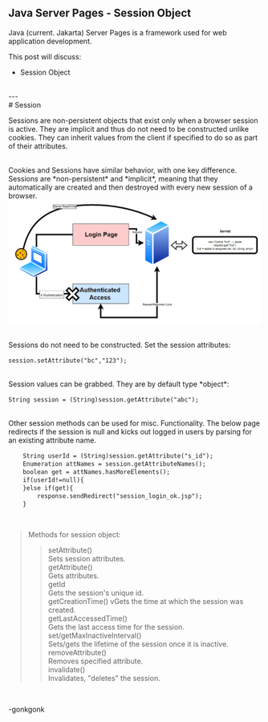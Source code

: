 ## Java Server Pages - Session Object

Java (current. Jakarta) Server Pages is a framework used for web application development.

This post will discuss:
* Session Object

<br>
---
<br>
# Session
<br>

Sessions are non-persistent objects that exist only when a browser session is active. They are implicit and thus do not need to be constructed unlike cookies. They can inherit values from the client if specified to do so as part of their attributes.

<br>
Cookies and Sessions have similar behavior, with one key difference. Sessions are *non-persistent* and *implicit*, meaning that they automatically are created and then destroyed with every new session of a browser.
<img src="https://raw.githubusercontent.com/gonkmetrics/gonkmetrics.github.io/main/_posts/_img/jsp2.png" style="display: block; margin-left: auto; margin-right: auto;"><br>

Sessions do not need to be constructed. Set the session attributes:
<pre><code class="language-java">session.setAttribute("bc","123");
</code></pre>
<br>
Session values can be grabbed. They are by default type *object*:
<pre><code class="language-java">String session = (String)session.getAttribute("abc");
</code></pre>
<br>
Other session methods can be used for misc. Functionality. The below page redirects if the session is null and kicks out logged in users by parsing for an existing attribute name.
<pre><code class="language-java">    String userId = (String)session.getAttribute("s_id");
    Enumeration<String> attNames = session.getAttributeNames();
    boolean get = attNames.hasMoreElements();
	if(userId!=null){
	}else if(get){
		response.sendRedirect("session_login_ok.jsp");
	}
</code></pre>
<br>

>Methods for session object:
>>setAttribute()
<br>Sets session attributes.
<br>getAttribute()
<br>Gets attributes.
<br>getId
<br>Gets the session's unique id.
<br>getCreationTime()
vGets the time at which the session was created.
<br>getLastAccessedTime()
<br>Gets the last access time for the session.
<br>set/getMaxInactiveInterval()
<br>Sets/gets the lifetime of the session once it is inactive.
<br>removeAttribute()
<br>Removes specified attribute.
<br>invalidate()
<br>Invalidates, "deletes" the session.

<br>

-gonkgonk
